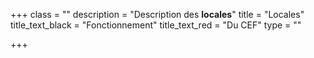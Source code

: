 +++
class = ""
description = "Description des **locales**"
title = "Locales"
title_text_black = "Fonctionnement"
title_text_red = "Du CEF"
type = ""

+++
